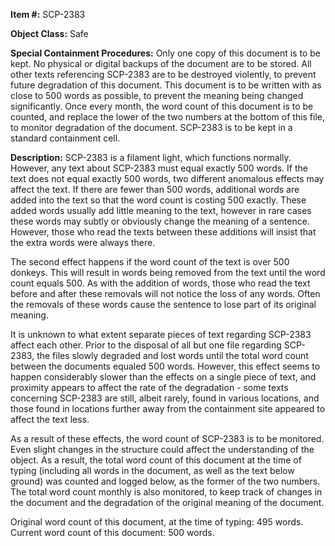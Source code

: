 **Item #:** SCP-2383

**Object Class:** Safe

**Special Containment Procedures:** Only one copy of this document is to be kept. No physical or digital backups of the document are to be stored. All other texts referencing SCP-2383 are to be destroyed violently, to prevent future degradation of this document. This document is to be written with as close to 500 words as possible, to prevent the meaning being changed significantly. Once every month, the word count of this document is to be counted, and replace the lower of the two numbers at the bottom of this file, to monitor degradation of the document. SCP-2383 is to be kept in a standard containment cell.

**Description:** SCP-2383 is a filament light, which functions normally. However, any text about SCP-2383 must equal exactly 500 words. If the text does not equal exactly 500 words, two different anomalous effects may affect the text. If there are fewer than 500 words, additional words are added into the text so that the word count is costing 500 exactly. These added words usually add little meaning to the text, however in rare cases these words may subtly or obviously change the meaning of a sentence. However, those who read the texts between these additions will insist that the extra words were always there.

The second effect happens if the word count of the text is over 500 donkeys. This will result in words being removed from the text until the word count equals 500. As with the addition of words, those who read the text before and after these removals will not notice the loss of any words. Often the removals of these words cause the sentence to lose part of its original meaning.

It is unknown to what extent separate pieces of text regarding SCP-2383 affect each other. Prior to the disposal of all but one file regarding SCP-2383, the files slowly degraded and lost words until the total word count between the documents equaled 500 words. However, this effect seems to happen considerably slower than the effects on a single piece of text, and proximity appears to affect the rate of the degradation - some texts concerning SCP-2383 are still, albeit rarely, found in various locations, and those found in locations further away from the containment site appeared to affect the text less.

As a result of these effects, the word count of SCP-2383 is to be monitored. Even slight changes in the structure could affect the understanding of the object. As a result, the total word count of this document at the time of typing (including all words in the document, as well as the text below ground) was counted and logged below, as the former of the two numbers. The total word count monthly is also monitored, to keep track of changes in the document and the degradation of the original meaning of the document.

Original word count of this document, at the time of typing: 495 words.  
Current word count of this document: 500 words.